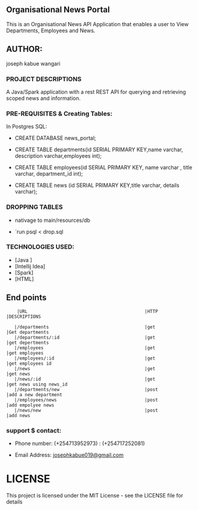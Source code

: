 ## Organisational News Portal

This is an Organisational News API Application that enables a user to View Departments, Employees and News.

## AUTHOR:
joseph kabue wangari


### PROJECT DESCRIPTIONS
A Java/Spark application with a rest REST API for querying and retrieving scoped news and information.


### PRE-REQUISITES & Creating Tables:
In Postgres SQL:

* CREATE DATABASE news_portal;

* CREATE TABLE departments(id SERIAL PRIMARY KEY,name varchar, description varchar,employees int);

* CREATE TABLE employees(id SERIAL PRIMARY KEY, name varchar , title varchar, department_id int);

* CREATE TABLE news (id SERIAL PRIMARY KEY,title varchar, details varchar);

### DROPPING TABLES

*  nativage to main/resources/db 

 * `run  psql < drop.sql
 
 
 
### TECHNOLOGIES USED:

* [Java ]
* [Intellij Idea]
* [Spark]
* [HTML]

## End points

        |URL                                            |HTTP            |DESCRIPTIONS         
                  
       |/departments                                    |get             |Get departments                       
       |/departments/:id                                |get             |get depertments          
       |/employees                                      |get             |get employees
       |/employees/:id                                  |get             |get employees id          
       |/news                                           |get             |get news       
       |/news/:id                                       |get             |get news using news_id     
       |/departments/new                                |post            |add a new department                       
       |/employees/news                                 |post            |add empolyee news                               
       |/news/new                                       |post            |add news
        
     
                                                                   
                                                                         




### support $ contact:
* Phone number: (+254713952973)
              : (+254717252081)
              
* Email Address: josephkabue019@gmail.com            
# LICENSE
This project is licensed under the MIT License - see the LICENSE file for details